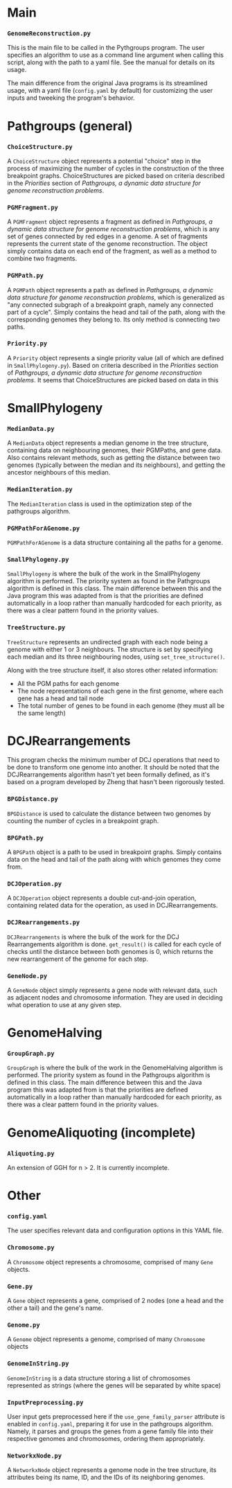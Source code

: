 # Main

### `GenomeReconstruction.py`

This is the main file to be called in the Pythgroups program. The user specifies an algorithm to use as a command line argument 
when calling this script, along with the path to a yaml file. See the manual for details on its usage.

The main difference from the original Java programs is its streamlined usage, with a yaml file (`config.yaml` by default)
for customizing the user inputs and tweeking the program's behavior.

# Pathgroups (general)

### `ChoiceStructure.py`

A `ChoiceStructure` object represents a potential "choice" step in the process of maximizing the number of cycles in 
the construction of the three breakpoint graphs. ChoiceStructures are picked based on criteria described in the 
*Priorities* section of *Pathgroups, a dynamic data structure for genome reconstruction problems*. 

### `PGMFragment.py`

A `PGMFragment` object represents a fragment as defined in *Pathgroups, a dynamic data structure for genome reconstruction problems*, which is any set of genes 
connected by red edges in a genome. A set of fragments represents the current state of the genome reconstruction. 
The object simply contains data on each end of the fragment, as well as a method to combine two fragments.

### `PGMPath.py`

A `PGMPath` object represents a path as defined in *Pathgroups, a dynamic data structure for genome reconstruction problems*, which is generalized as "any 
connected subgraph of a breakpoint graph, namely any connected part of a cycle". Simply contains the head and tail of 
the path, along with the corresponding genomes they belong to. Its only method is connecting two paths.

### `Priority.py`

A `Priority` object represents a single priority value (all of which are defined in `SmallPhylogeny.py`). Based on 
criteria described in the *Priorities* section of *Pathgroups, a dynamic data structure for genome reconstruction problems*. It seems that ChoiceStructures are 
picked based on data in this

# SmallPhylogeny

### `MedianData.py`

A `MedianData` object represents a median genome in the tree structure, containing data on neighbouring genomes, 
their PGMPaths, and gene data. Also contains relevant methods, such as getting the distance between two genomes 
(typically between the median and its neighbours), and getting the ancestor neighbours of this median.

### `MedianIteration.py`

The `MedianIteration` class is used in the optimization step of the pathgroups algorithm.

### `PGMPathForAGenome.py`

`PGMPathForAGenome` is a data structure containing all the paths for a genome.

### `SmallPhylogeny.py`

`SmallPhylogeny` is where the bulk of the work in the SmallPhylogeny algorithm is performed. The priority system as found in the 
Pathgroups algorithm is defined in this class. The main difference between this and the Java program this was adapted 
from is that the priorities are defined automatically in a loop rather than manually hardcoded for each priority, 
as there was a clear pattern found in the priority values.

### `TreeStructure.py`

`TreeStructure` represents an undirected graph with each node being a genome with either 1 or 3 neighbours. 
The structure is set by specifying each median and its three neighbouring nodes, using `set_tree_structure()`.

Along with the tree structure itself, it also stores other related information:
- All the PGM paths for each genome 
- The node representations of each gene in the first genome, where each gene has a head and tail node
- The total number of genes to be found in each genome (they must all be the same length)

# DCJRearrangements

This program checks the minimum number of DCJ operations that need to be done to transform one genome into another. 
It should be noted that the DCJRearrangements algorithm hasn't yet been formally defined, as it's based on a program 
developed by Zheng that hasn't been rigorously tested.

### `BPGDistance.py`

`BPGDistance` is used to calculate the distance between two genomes by 
counting the number of cycles in a breakpoint graph.

### `BPGPath.py`

A `BPGPath` object is a path to be used in breakpoint graphs. Simply contains data on the head and tail of the path 
along with which genomes they come from.

### `DCJOperation.py`

A `DCJOperation` object represents a double cut-and-join operation, containing related data for the operation, 
as used in DCJRearrangements.

### `DCJRearrangements.py`

`DCJRearrangements` is where the bulk of the work for the DCJ Rearrangements algorithm is done. `get_result()` 
is called for each cycle of checks until the distance between both genomes is 0, which returns the new rearrangement 
of the genome for each step.

### `GeneNode.py`

A `GeneNode` object simply represents a gene node with relevant data, such as adjacent nodes and chromosome 
information. They are used in deciding what operation to use at any given step.

# GenomeHalving

### `GroupGraph.py`

`GroupGraph` is where the bulk of the work in the GenomeHalving algorithm is performed. The priority system as found in the 
Pathgroups algorithm is defined in this class. The main difference between this and the Java program this was adapted 
from is that the priorities are defined automatically in a loop rather than manually hardcoded for each priority, 
as there was a clear pattern found in the priority values.

# GenomeAliquoting (incomplete)

### `Aliquoting.py`

An extension of GGH for n > 2. It is currently incomplete.

# Other

### `config.yaml`

The user specifies relevant data and configuration options in this YAML file. 

### `Chromosome.py`

A `Chromosome` object represents a chromosome, comprised of many `Gene` objects.

### `Gene.py`

A `Gene` object represents a gene, comprised of 2 nodes (one a head and the other a tail) and the gene's name.

### `Genome.py`

A `Genome` object represents a genome, comprised of many `Chromosome` objects

### `GenomeInString.py`

`GenomeInString` is a data structure storing a list of chromosomes represented as strings 
(where the genes will be separated by white space)

### `InputPreprocessing.py`

User input gets preprocessed here if the `use_gene_family_parser` attribute is enabled in `config.yaml`, preparing it 
for use in the pathgroups algorithm. Namely, it parses and groups the genes from a gene family file 
into their respective genomes and chromosomes, ordering them appropriately.

### `NetworkxNode.py`

A `NetworkxNode` object represents a genome node in the tree structure, its attributes being its name, ID, 
and the IDs of its neighboring genomes.
